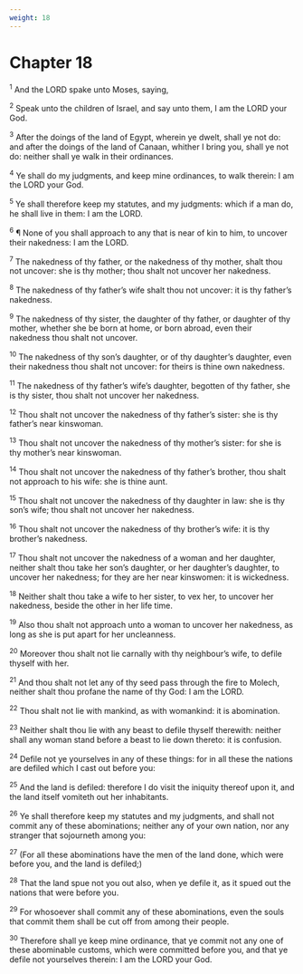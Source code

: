 ```yaml
---
weight: 18
---
```


# Chapter 18

<sup>1</sup> And the LORD spake unto Moses, saying, 

<sup>2</sup> Speak unto the children of Israel, and say unto them, I am the LORD your God. 

<sup>3</sup> After the doings of the land of Egypt, wherein ye dwelt, shall ye not do: and after the doings of the land of Canaan, whither I bring you, shall ye not do: neither shall ye walk in their ordinances. 

<sup>4</sup> Ye shall do my judgments, and keep mine ordinances, to walk therein: I am the LORD your God. 

<sup>5</sup> Ye shall therefore keep my statutes, and my judgments: which if a man do, he shall live in them: I am the LORD. 

<sup>6</sup> ¶ None of you shall approach to any that is near of kin to him, to uncover their nakedness: I am the LORD. 

<sup>7</sup> The nakedness of thy father, or the nakedness of thy mother, shalt thou not uncover: she is thy mother; thou shalt not uncover her nakedness. 

<sup>8</sup> The nakedness of thy father’s wife shalt thou not uncover: it is thy father’s nakedness. 

<sup>9</sup> The nakedness of thy sister, the daughter of thy father, or daughter of thy mother, whether she be born at home, or born abroad, even their nakedness thou shalt not uncover. 

<sup>10</sup> The nakedness of thy son’s daughter, or of thy daughter’s daughter, even their nakedness thou shalt not uncover: for theirs is thine own nakedness. 

<sup>11</sup> The nakedness of thy father’s wife’s daughter, begotten of thy father, she is thy sister, thou shalt not uncover her nakedness. 

<sup>12</sup> Thou shalt not uncover the nakedness of thy father’s sister: she is thy father’s near kinswoman. 

<sup>13</sup> Thou shalt not uncover the nakedness of thy mother’s sister: for she is thy mother’s near kinswoman. 

<sup>14</sup> Thou shalt not uncover the nakedness of thy father’s brother, thou shalt not approach to his wife: she is thine aunt. 

<sup>15</sup> Thou shalt not uncover the nakedness of thy daughter in law: she is thy son’s wife; thou shalt not uncover her nakedness. 

<sup>16</sup> Thou shalt not uncover the nakedness of thy brother’s wife: it is thy brother’s nakedness. 

<sup>17</sup> Thou shalt not uncover the nakedness of a woman and her daughter, neither shalt thou take her son’s daughter, or her daughter’s daughter, to uncover her nakedness; for they are her near kinswomen: it is wickedness. 

<sup>18</sup> Neither shalt thou take a wife to her sister, to vex her, to uncover her nakedness, beside the other in her life time. 

<sup>19</sup> Also thou shalt not approach unto a woman to uncover her nakedness, as long as she is put apart for her uncleanness. 

<sup>20</sup> Moreover thou shalt not lie carnally with thy neighbour’s wife, to defile thyself with her. 

<sup>21</sup> And thou shalt not let any of thy seed pass through the fire to Molech, neither shalt thou profane the name of thy God: I am the LORD. 

<sup>22</sup> Thou shalt not lie with mankind, as with womankind: it is abomination. 

<sup>23</sup> Neither shalt thou lie with any beast to defile thyself therewith: neither shall any woman stand before a beast to lie down thereto: it is confusion. 

<sup>24</sup> Defile not ye yourselves in any of these things: for in all these the nations are defiled which I cast out before you: 

<sup>25</sup> And the land is defiled: therefore I do visit the iniquity thereof upon it, and the land itself vomiteth out her inhabitants. 

<sup>26</sup> Ye shall therefore keep my statutes and my judgments, and shall not commit any of these abominations; neither any of your own nation, nor any stranger that sojourneth among you: 

<sup>27</sup> (For all these abominations have the men of the land done, which were before you, and the land is defiled;) 

<sup>28</sup> That the land spue not you out also, when ye defile it, as it spued out the nations that were before you. 

<sup>29</sup> For whosoever shall commit any of these abominations, even the souls that commit them shall be cut off from among their people. 

<sup>30</sup> Therefore shall ye keep mine ordinance, that ye commit not any one of these abominable customs, which were committed before you, and that ye defile not yourselves therein: I am the LORD your God. 


